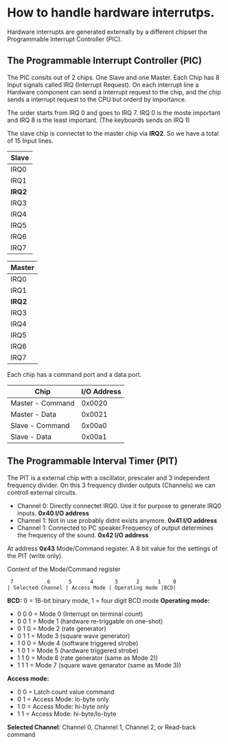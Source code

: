 # How to handle hardware interrutps.
Hardware interrupts are generated externally by a different chipset the Programmable Interrupt Controller (PIC).
## The Programmable Interrupt Controller (PIC)
The PIC consits out of 2 chips. One Slave and one Master. Each Chip has 8 Input signals called IRQ (Interrupt Request). On each interrupt line a Hardware component can send a interrupt request to the chip, and the chip sends a interrupt request to the CPU but orderd by importance. 

The order starts from IRQ 0 and goes to  IRQ 7. IRQ 0 is the moste important and IRQ 8 is the least important. (The keyboards sends on IRQ 1)

The slave chip is connectet to the master chip via **IRQ2**. So we have a total of 15 Input lines.

| Slave | 
| ------ |
| IRQ0 |
| IRQ1 |
| **IRQ2** |
| IRQ3 |
| IRQ4 |
| IRQ5 |
| IRQ6 |
| IRQ7 |

| Master | 
| ------ |
| IRQ0 |
| IRQ1 |
| **IRQ2** |
| IRQ3 |
| IRQ4 |
| IRQ5 |
| IRQ6 |
| IRQ7 |


Each chip has a command port and a data port.

| Chip | I/O Address |
| ------ | ------ |
| Master - Command | 0x0020 |
| Master - Data | 0x0021 |
| Slave - Command | 0x00a0 |
| Slave - Data | 0x00a1 |


## The Programmable Interval Timer (PIT)
The PIT is a external chip with a oscillator, prescaler and 3 independent frequency divider.
On this 3 frequency divider outputs (Channels) we can controll external circuits.
- Channel 0: Directly connectet IRQ0. Use it for purpose to generate IRQ0 inputs. **0x40 I/O address**
- Channel 1: Not in use probably didnt exists anymore. **0x41 I/O address**
- Channel 1: Connected to PC speaker.Frequency of output determines the frequency of the sound. **0x42 I/O address**


At address **0x43** Mode/Command register. A 8 bit value for the settings of the PIT (write only).


Content of the Mode/Command register
```
 7           6      5      4       3      2      1    0
| Selected Channel | Access Mode | Operating mode |BCD|
```

**BCD:** 0 = 16-bit binary mode, 1 = four digit BCD mode
**Operating mode:**
- 0 0 0 = Mode 0 (Interrupt on terminal count)
- 0 0 1 = Mode 1 (hardware re-triggable on one-shot)
- 0 1 0 = Mode 2 (rate generator)
- 0 1 1 = Mode 3 (square wave generator)
- 1 0 0 = Mode 4 (software triggered strobe)
- 1 0 1 = Mode 5 (hardware triggered strobe)
- 1 1 0 = Mode 6 (rate generator (same as Mode 2))
- 1 1 1 = Mode 7 (square wave genarator (same as Mode 3))

**Access mode:**
- 0 0 = Latch count value command
- 0 1 = Access Mode: lo-byte only
- 1 0 = Access Mode: hi-byte only
- 1 1 = Access Mode: hi-byte/lo-byte

**Selected Channel**: Channel 0, Channel 1, Channel 2, or Read-back command





